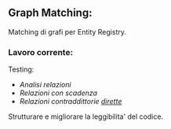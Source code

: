 ## Graph Matching:

Matching di grafi per Entity Registry.

### Lavoro corrente:

Testing: 

- *Analisi relazioni* 
- *Relazioni con scadenza*
- *Relazioni contraddittorie <u>dirette</u>*

Strutturare e migliorare la leggibilita' del codice.
